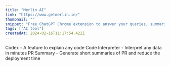 ```yaml
---
title: "Merlin AI"
link: "https://www.getmerlin.in/"
thumbnail: ""
snippet: "Free ChatGPT Chrome extension to answer your queries, summarize videos, articles, pdf, and websites, write emails, and write content on social media."
tags: ["AI tool"]
createdAt: 2024-02-16T11:17:54.422Z
---
```

Codex - A feature to explain any code
Code Interpreter - Interpret any data in minutes
PR Summary - Generate short summaries of PR and reduce the deployment time
